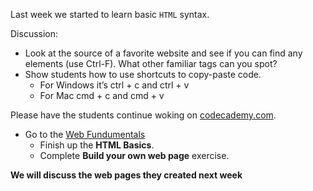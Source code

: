 Last week we started to learn basic `HTML` syntax.  

Discussion:

- Look at the source of a favorite website and see if you can find any elements (use Ctrl-F). What other familiar tags can you spot?
- Show students how to use shortcuts to copy-paste code. 
  - For Windows it’s ctrl + c and ctrl + v
  - For Mac cmd + c and cmd + v


Please have the students continue woking on  [codecademy.com](http://www.codecademy.com/).

- Go to the [Web Fundumentals](http://www.codecademy.com/tracks/web)
  - Finish up the __HTML Basics__.
  - Complete __Build your own web page__ exercise.  


**We will discuss the web pages they created next week**
